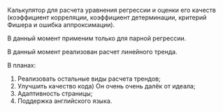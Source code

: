 Калькулятор для расчета уравнения регрессии и оценки его качеств (коэффициент корреляции, коэффициент детерминации, критерий Фишера и ошибка аппроксимации).

В данный момент применим только для парной регрессии.

В данный момент реализован расчет линейного тренда.

В планах:
1) Реализовать остальные виды расчета трендов;
2) Улучшить качество кода) Он очень очень далёк от идеала;
3) Адаптивность страницы;
4) Поддержка английского языка.
